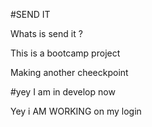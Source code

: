 #SEND IT

Whats is send it ? 

This is a bootcamp project


Making another cheeckpoint


#yey I am in develop now 


Yey i AM WORKING on my login